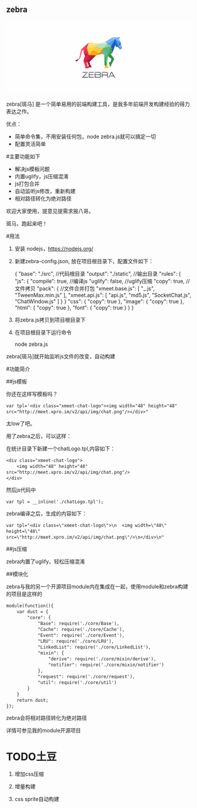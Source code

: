 zebra
-------------

![zebra](./zebra.gif)

zebra[斑马] 是一个简单易用的前端构建工具，是我多年前端开发构建经验的得力表达之作。

优点：

+ 简单命令集，不用安装任何包，node zebra.js就可以搞定一切
+ 配置灵活简单


#主要功能如下

+ 解决js模板问题
+ 内置uglify，js压缩混淆
+ js打包合并
+ 自动监听js修改，重新构建
+ 相对路径转化为绝对路径

欢迎大家使用，提意见提需求报八哥。

斑马，跑起来吧！


#用法
1. 安装 nodejs，https://nodejs.org/

2. 新建zebra-config.json, 放在项目根目录下，配置文件如下：

	{
		"base": "./src",  //代码根目录
		"output": "./static",   //输出目录
		"rules": {
			"js": {
				"compile": true,  //编译js
				"uglify": false,  //uglify压缩
				"copy": true,     //文件拷贝
				"pack": {         //文件合并打包
					"xmeet.base.js": [
						"_.js",
						"TweenMax.min.js"
					],
					"xmeet.api.js": [
						"api.js",
						"md5.js",
						"SocketChat.js",
						"ChatWindow.js"
					]
				}
			}
			"css": {
				"copy": true
			},
			"image": {
				"copy": true
			},
			"html": {
				"copy": true
			},
			"font": {
				"copy": true
			}
		}
	}
	

3. 将zebra.js拷贝到项目根目录下

4. 在项目根目录下运行命令

	node zebra.js
	
zebra[斑马]就开始监听js文件的改变，自动构建


#功能简介

##js模板

你还在这样写模板吗？

	var tpl='<div class="xmeet-chat-logo"><img width="48" height="48" src="http://meet.xpro.im/v2/api/img/chat.png"/></div>"

太low了吧。

用了zebra之后，可以这样：

在统计目录下新建一个chatLogo.tpl,内容如下：

	<div class="xmeet-chat-logo">
		<img width="48" height="48" src="http://meet.xpro.im/v2/api/img/chat.png"/>
	</div>

然后js代码中

	var tpl = __inline('./chatLogo.tpl');

zebra编译之后，生成的内容如下：

	var tpl="<div class=\"xmeet-chat-logo\">\n	<img width=\"48\" height=\"48\" src=\"http://meet.xpro.im/v2/api/img/chat.png\"/>\n</div>\n"
	
##js压缩

zebra内置了uglify，轻松压缩混淆



##模块化
	
zebra与我的另一个开源项目module内在集成在一起，使用module和zebra构建的项目是这样的
	
	module(function(){
		var dust = {
			"core": {
				"Base": require('./core/Base'),
				"Cache": require('./core/Cache'),
				"Event": require('./core/Event'),
				"LRU": require('./core/LRU'),
				"LinkedList": require('./core/LinkedList'),
				"mixin": {
					"derive": require('./core/mixin/derive'),
					"notifier": require('./core/mixin/notifier')
				},
				"request": require('./core/request'),
				"util": require('./core/util')
			}
		}
		return dust;
	});
	
zebra会将相对路径转化为绝对路径

详情可参见我的module开源项目


# TODO土豆

1. 增加css压缩

2. 增量构建

3. css sprite自动构建
